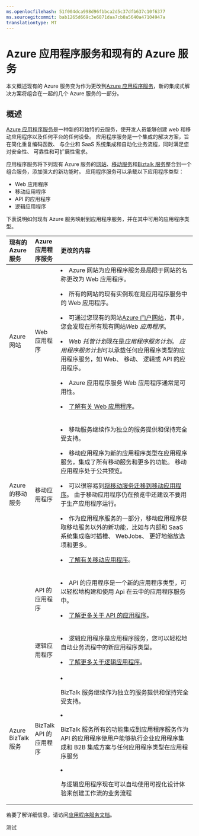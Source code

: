 ```yaml
---
ms.openlocfilehash: 51f004dca998d96fbbca2d5c37dfb637c10f6377
ms.sourcegitcommit: bab1265d669c3e6871daa7cb8a5640a47104947a
translationtype: MT
---
```

<properties 
    pageTitle="Azure 应用程序服务，并对现有的 Azure 服务的影响" 
    description="说明了新 Azure 应用程序服务和它的功能对 Azure 中的现有服务的影响。" 
    authors="yochayk" 
    writer="yochayk" 
    editor="yochayk" 
    manager="nirma" 
    services="app-service\web" 
    documentationCenter=""/>

<tags 
    ms.service="app-service-web" 
    ms.workload="web" 
    ms.tgt_pltfrm="na" 
    ms.devlang="na" 
    ms.topic="article" 
    ms.date="03/24/2015" 
    ms.author="yochayk"/>


# Azure 应用程序服务和现有的 Azure 服务

本文概述现有的 Azure 服务变为作为更改到[Azure 应用程序服务](http://azure.microsoft.com/services/app-service/)，新的集成式解决方案将组合在一起的几个 Azure 服务的一部分。

## 概述 

[Azure 应用程序服务](http://azure.microsoft.com/services/app-service/)是一种新的和独特的云服务，使开发人员能够创建 web 和移动应用程序以及任何平台的任何设备。 应用程序服务是一个集成的解决方案，旨在简化重复编码函数、 与企业和 SaaS 系统集成和自动化业务流程，同时满足您对安全性、 可靠性和可扩展性需求。

应用程序服务将下列现有 Azure 服务的[网站](http://azure.microsoft.com/services/websites/)、[移动服务](http://azure.microsoft.com/services/mobile-services/)和[Biztalk 服务](http://azure.microsoft.com/services/biztalk-services/)整合到一个组合服务，添加强大的新功能时。  应用程序服务可以承载以下应用程序类型︰ 

-   Web 应用程序
-   移动应用程序
-   API 的应用程序
-   逻辑应用程序

下表说明如何现有 Azure 服务映射到应用程序服务，并在其中可用的应用程序类型。

<table>
<thead>
<tr class="header">
<th align="left", style="width:10%">现有的 Azure 服务</th>
<th align="left", style="width:10%">Azure 应用程序服务</th>
<th align="left", style="width:80%">更改的内容</th>
</tr>
</thead>
<tbody>
<tr class="odd">
<td align="left">Azure 网站</td>
<td align="left">Web 应用程序</td>
<td align="left"><li>Azure 网站为应用程序服务是局限于网站的名称更改为 Web 应用程序。
<p><li>所有的网站的现有实例现在是应用程序服务中的 Web 应用程序。</p>
<p><li>可通过您现有的网站<a href="http://go.microsoft.com/fwlink/?LinkId=529715">Azure 门户网站</a>，其中，您会发现在所有现有网站<em>Web 应用程序</em>。</p>
<p><li><em>Web 托管计划</em>现在是<em>应用程序服务计划</em>。 <em>应用程序服务计划</em>可以承载任何应用程序类型的应用程序服务，如 Web、 移动、 逻辑或 API 的应用程序。</p>
<p><li>Azure 应用程序服务 Web 应用程序通常是可用性。</p>
<p><li><a href="http://azure.microsoft.com/services/app-service/web/">了解有关 Web 应用程序</a>。</p></td>
</tr>
<tr class="even">
<td align="left">Azure 的移动服务</td>
<td align="left">移动应用程序</td>
<td align="left"><p><li>移动服务继续作为独立的服务提供和保持完全受支持。</p>
<p><li>移动应用程序为新的应用程序类型在应用程序服务，集成了所有移动服务和更多的功能。 移动应用程序处于公共预览。</p>
<p><li>可以很容易到<a href="http://azure.microsoft.com/documentation/articles/app-service-mobile-dotnet-backend-migrating-from-mobile-services-preview/">将移动服务迁移到移动应用程序</a>。 由于移动应用程序仍在预览中还建议不要用于生产应用程序运行。</p>
<p><li>作为应用程序服务的一部分，移动应用程序获取移动服务以外的新功能，比如与内部和 SaaS 系统集成临时插槽、 WebJobs、 更好地缩放选项和更多。</p>
<p><li><a href="http://azure.microsoft.com/services/app-service/mobile/">了解有关移动应用程序</a>。</p>
</tr>
<tr class="odd">
<td align="left"></td>
<td align="left">API 的应用程序</td>
<td align="left">
<p><li>API 的应用程序是一个新的应用程序类型，可以轻松地构建和使用 Api 在云中的应用程序服务中。</p>
<p><li><a href="http://azure.microsoft.com/services/app-service/api/">了解更多关于 API 的应用程序</a>。</p></td>
</tr>
<tr class="even">
<td align="left"></td>
<td align="left">逻辑应用程序</td>
<td align="left">
<p><li>逻辑应用程序是应用程序服务，您可以轻松地自动业务流程中的新应用程序类型。</p>
<p><li><a href="http://azure.microsoft.com/services/app-service/logic/">了解更多关于逻辑应用程序</a>。</p></td>
</tr>
<tr class="odd">
<td align="left">Azure BizTalk 服务</td>
<td align="left">BizTalk API 的应用程序</td>
<td align="left">
<li><p>BizTalk 服务继续作为独立的服务提供和保持完全受支持。</p>
<li><p>BizTalk 服务所有的功能集成到应用程序服务作为 API 的应用程序使用户能够执行企业应用程序集成和 B2B 集成方案与任何应用程序类型在应用程序服务</p>
<li><p>与逻辑应用程序现在可以自动使用可视化设计体验来创建工作流的业务流程</p></td>
</tr>
</tbody>
</table>

若要了解详细信息，请访问[应用程序服务文档](http://azure.microsoft.com/documentation/services/app-service/)。
 
测试
